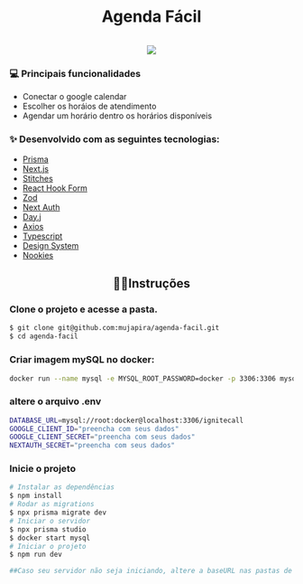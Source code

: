 <link rel="stylesheet" href="https://cdn.jsdelivr.net/gh/devicons/devicon@v2.15.1/devicon.min.css">
<h1 align="center">
Agenda Fácil
<br/>
<br/>
<img src="https://user-images.githubusercontent.com/89225210/220485249-13c2edf6-6340-4867-b837-7b8bcafb6872.png"/>
</h1>

<h3> 💻 Principais funcionalidades </h3>

- Conectar o google calendar
- Escolher os horáios de atendimento
- Agendar um horário dentro os horários disponíveis



<h3> ✨ Desenvolvido com as seguintes tecnologias:</h3>
       
- <a href="https://www.prisma.io/">Prisma</a>
- <a href="https://day.js.org/">Next.js</a>
- <a href="https://stitches.dev/">Stitches</a>
- <a href="https://react-hook-form.com/">React Hook Form</a>
- <a href="https://zod.dev/">Zod</a>
- <a href="https://next-auth.js.org/">Next Auth</a>
- <a href="https://day.js.org/">Day.j</a>
- <a href="https://github.com/axios/axios">Axios</a>
- <a href="https://www.typescriptlang.org/">Typescript</a>
- <a href="https://www.npmjs.com/package/@mujapira-ui/react">Design System</a>
- <a href="https://www.npmjs.com/package/nookies">Nookies</a>

<h2 align="center">🏃‍♂️Instruções</h1>

<h3>Clone o projeto e acesse a pasta.</h3>

```bash
$ git clone git@github.com:mujapira/agenda-facil.git
$ cd agenda-facil
```

<h3>Criar imagem mySQL no docker:</h3>

```bash
docker run --name mysql -e MYSQL_ROOT_PASSWORD=docker -p 3306:3306 mysql:latest
```

<h3> altere o arquivo .env </h3>

```bash
DATABASE_URL=mysql://root:docker@localhost:3306/ignitecall
GOOGLE_CLIENT_ID="preencha com seus dados"
GOOGLE_CLIENT_SECRET="preencha com seus dados"
NEXTAUTH_SECRET="preencha com seus dados"
```

<h3> Inicie o projeto </h3>

```bash
# Instalar as dependências
$ npm install
# Rodar as migrations
$ npx prisma migrate dev
# Iniciar o servidor
$ npx prisma studio
$ docker start mysql
# Iniciar o projeto
$ npm run dev

##Caso seu servidor não seja iniciando, altere a baseURL nas pastas de lib
```
